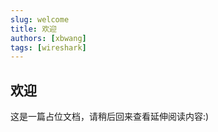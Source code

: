 ```yaml
---
slug: welcome
title: 欢迎
authors: [xbwang]
tags: [wireshark]
---
```


## 欢迎

这是一篇占位文档，请稍后回来查看延伸阅读内容:)

